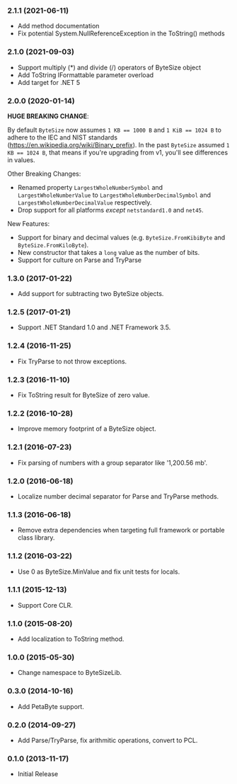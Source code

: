 ### 2.1.1 (2021-06-11)
- Add method documentation
- Fix potential System.NullReferenceException in the ToString() methods

### 2.1.0 (2021-09-03)
- Support multiply (*) and divide (/) operators of ByteSize object
- Add ToString IFormattable parameter overload
- Add target for .NET 5

### 2.0.0 (2020-01-14)
**HUGE BREAKING CHANGE**:

By default `ByteSize` now assumes `1 KB == 1000 B` and `1 KiB == 1024 B` to
adhere to the IEC and NIST standards (https://en.wikipedia.org/wiki/Binary_prefix).
In the past `ByteSize` assumed `1 KB == 1024 B`, that means if you're upgrading
from v1, you'll see differences in values.

Other Breaking Changes:

- Renamed property `LargestWholeNumberSymbol` and `LargestWholeNumberValue` to `LargestWholeNumberDecimalSymbol` and `LargestWholeNumberDecimalValue` respectively.
- Drop support for all platforms _except_ `netstandard1.0` and `net45`.

New Features:

- Support for binary and decimal values (e.g. `ByteSize.FromKibiByte` and `ByteSize.FromKiloByte`).
- New constructor that takes a `long` value as the number of bits.
- Support for culture on Parse and TryParse

### 1.3.0 (2017-01-22)
- Add support for subtracting two ByteSize objects.

### 1.2.5 (2017-01-21)
- Support .NET Standard 1.0 and .NET Framework 3.5.

### 1.2.4 (2016-11-25)
- Fix TryParse to not throw exceptions.

### 1.2.3 (2016-11-10)
- Fix ToString result for ByteSize of zero value.

### 1.2.2 (2016-10-28)
- Improve memory footprint of a ByteSize object.

### 1.2.1 (2016-07-23)
- Fix parsing of numbers with a group separator like '1,200.56 mb'.

### 1.2.0 (2016-06-18)
- Localize number decimal separator for Parse and TryParse methods.

### 1.1.3 (2016-06-18)
- Remove extra dependencies when targeting full framework or portable class library.

### 1.1.2 (2016-03-22)
- Use 0 as ByteSize.MinValue and fix unit tests for locals.

### 1.1.1 (2015-12-13)
- Support Core CLR.

### 1.1.0 (2015-08-20)
- Add localization to ToString method.

### 1.0.0 (2015-05-30)
- Change namespace to ByteSizeLib.

### 0.3.0 (2014-10-16)
- Add PetaByte support.

### 0.2.0 (2014-09-27)
- Add Parse/TryParse, fix arithmitic operations, convert to PCL.

### 0.1.0 (2013-11-17)
- Initial Release
